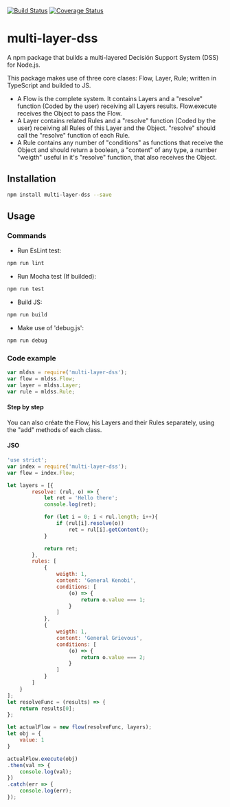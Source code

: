 [![Build Status](https://travis-ci.org/Brisingeros/multi-layer-dss.svg?branch=master)](https://travis-ci.org/Brisingeros/multi-layer-dss)
[![Coverage Status](https://coveralls.io/repos/github/Brisingeros/multi-layer-dss/badge.svg)](https://coveralls.io/github/Brisingeros/multi-layer-dss)

# multi-layer-dss

A npm package that builds a multi-layered Decisión Support System (DSS) for Node.js.

This package makes use of three core clases: Flow, Layer, Rule; written in TypeScript and builded to JS.

* A Flow is the complete system. It contains Layers and a "resolve" function (Coded by the user) receiving all Layers results. Flow.execute receives the Object to pass the Flow.
* A Layer contains related Rules and a "resolve" function (Coded by the user) receiving all Rules of this Layer and the Object. "resolve" should call the "resolve" function of each Rule.
* A Rule contains any number of "conditions" as functions that receive the Object and should return a boolean, a "content" of any type, a number "weigth" useful in it's "resolve" function, that also receives the Object.

## Installation

```sh
npm install multi-layer-dss --save
```
## Usage

### Commands
* Run EsLint test:
>>
```sh
npm run lint
```

* Run Mocha test (If builded):
>>
```sh
npm run test
```

* Build JS:
>>
```sh
npm run build
```

* Make use of 'debug.js':
>>
```sh
npm run debug
```
### Code example

```javascript
var mldss = require('multi-layer-dss');
var flow = mldss.Flow;
var layer = mldss.Layer;
var rule = mldss.Rule;
```

#### Step by step
You can also créate the Flow, his Layers and their Rules separately, using the "add" methods of each class.

#### JSO

```javascript
'use strict';
var index = require('multi-layer-dss');
var flow = index.Flow;

let layers = [{
        resolve: (rul, o) => {
            let ret = 'Hello there';
            console.log(ret);

            for (let i = 0; i < rul.length; i++){
                if (rul[i].resolve(o))
                    ret = rul[i].getContent();
            }

            return ret;
        },
        rules: [
            {
                weigth: 1,
                content: 'General Kenobi',
                conditions: [
                    (o) => {
                        return o.value === 1;
                    }
                ]
            },
            {
                weigth: 1,
                content: 'General Grievous',
                conditions: [
                    (o) => {
                        return o.value === 2;
                    }
                ]
            }
        ]
    }
];
let resolveFunc = (results) => {
    return results[0];
};

let actualFlow = new flow(resolveFunc, layers);
let obj = {
    value: 1
}

actualFlow.execute(obj)
.then(val => {
    console.log(val);
})
.catch(err => {
    console.log(err);
});
```